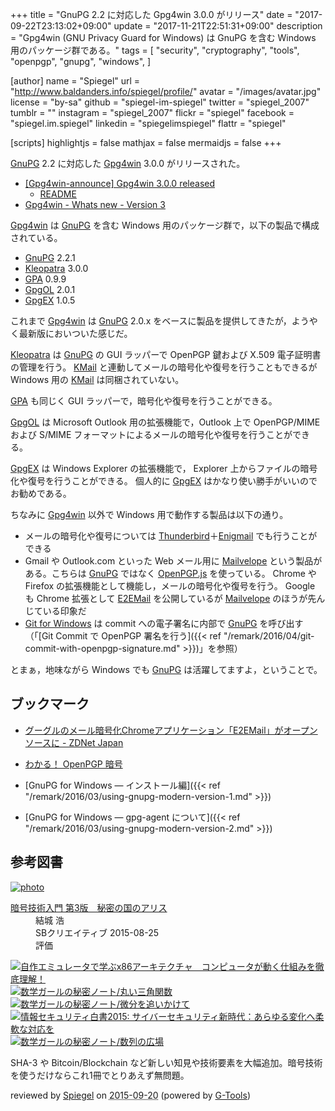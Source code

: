 +++
title = "GnuPG 2.2 に対応した Gpg4win 3.0.0 がリリース"
date =  "2017-09-22T23:13:02+09:00"
update =  "2017-11-21T22:51:31+09:00"
description = "Gpg4win (GNU Privacy Guard for Windows) は GnuPG を含む Windows 用のパッケージ群である。"
tags = [
  "security",
  "cryptography",
  "tools",
  "openpgp",
  "gnupg",
  "windows",
]

[author]
  name      = "Spiegel"
  url       = "http://www.baldanders.info/spiegel/profile/"
  avatar    = "/images/avatar.jpg"
  license   = "by-sa"
  github    = "spiegel-im-spiegel"
  twitter   = "spiegel_2007"
  tumblr    = ""
  instagram = "spiegel_2007"
  flickr    = "spiegel"
  facebook  = "spiegel.im.spiegel"
  linkedin  = "spiegelimspiegel"
  flattr    = "spiegel"

[scripts]
  highlightjs = false
  mathjax = false
  mermaidjs = false
+++

[GnuPG] 2.2 に対応した [Gpg4win] 3.0.0 がリリースされた。

- [[Gpg4win-announce] Gpg4win 3.0.0 released](http://lists.wald.intevation.org/pipermail/gpg4win-announce/2017-September/000073.html)
    - [README](https://files.gpg4win.org/README-3.0.0.en.txt)
- [Gpg4win - Whats new - Version 3](https://www.gpg4win.org/version3.html)

[Gpg4win] は [GnuPG] を含む Windows 用のパッケージ群で，以下の製品で構成されている。

- [GnuPG] 2.2.1
- [Kleopatra] 3.0.0
- [GPA] 0.9.9
- [GpgOL] 2.0.1
- [GpgEX] 1.0.5

これまで [Gpg4win] は [GnuPG] 2.0.x をベースに製品を提供してきたが，ようやく最新版においついた感じだ。

[Kleopatra] は [GnuPG] の GUI ラッパーで OpenPGP 鍵および X.509 電子証明書の管理を行う。
[KMail] と連動してメールの暗号化や復号を行うこともできるが Windows 用の [KMail] は同梱されていない。

[GPA] も同じく GUI ラッパーで，暗号化や復号を行うことができる。

[GpgOL] は Microsoft Outlook 用の拡張機能で，Outlook 上で OpenPGP/MIME および S/MIME フォーマットによるメールの暗号化や復号を行うことができる。

[GpgEX] は Windows Explorer の拡張機能で， Explorer 上からファイルの暗号化や復号を行うことができる。
個人的に [GpgEX] はかなり使い勝手がいいのでお勧めである。

ちなみに [Gpg4win] 以外で Windows 用で動作する製品は以下の通り。

- メールの暗号化や復号については [Thunderbird](https://www.mozilla.org/thunderbird/)＋[Enigmail](https://addons.mozilla.org/thunderbird/addon/enigmail/) でも行うことができる
- Gmail や Outlook.com といった Web メール用に [Mailvelope](https://www.mailvelope.com/) という製品がある。こちらは [GnuPG] ではなく [OpenPGP.js] を使っている。 Chrome や Firefox の拡張機能として機能し，メールの暗号化や復号を行う。 Google も Chrome 拡張として [E2EMail](https://github.com/e2email-org/e2email "e2email-org/e2email: E2EMail is a simple Chrome application - a Gmail client that exchanges OpenPGP mail.") を公開しているが [Mailvelope](https://www.mailvelope.com/) のほうが先んじている印象だ
- [Git for Windows](https://git-for-windows.github.io/) は commit への電子署名に内部で [GnuPG] を呼び出す（「[Git Commit で OpenPGP 署名を行う]({{< ref "/remark/2016/04/git-commit-with-openpgp-signature.md" >}})」を参照）

とまぁ，地味ながら Windows でも [GnuPG] は活躍してますよ，ということで。

## ブックマーク

- [グーグルのメール暗号化Chromeアプリケーション「E2EMail」がオープンソースに - ZDNet Japan](https://japan.zdnet.com/article/35097359/)

- [わかる！ OpenPGP 暗号](http://www.baldanders.info/spiegel/archive/pgpdump/openpgp.shtml)
- [GnuPG for Windows ― インストール編]({{< ref "/remark/2016/03/using-gnupg-modern-version-1.md" >}})
- [GnuPG for Windows ― gpg-agent について]({{< ref "/remark/2016/03/using-gnupg-modern-version-2.md" >}})

[GnuPG]: https://www.gnupg.org/ "The GNU Privacy Guard"
[Gpg4win]: https://www.gpg4win.org/ "Gpg4win - Secure email and file encryption with GnuPG for Windows"
[Kleopatra]: http://openpgp.org/software/kleopatra/ "Kleopatra - OpenPGP"
[KMail]: https://www.kde.org/applications/internet/kmail/ "KDE - KMail - Mail Client"
[GPA]: https://gnupg.org/software/gpa/ "GPA - The Gnu Privacy Assistant"
[GpgEX]: https://github.com/gpg/gpgex "gpg/gpgex: GnupG extension for the Windows Explorer"
[GpgOL]: https://wiki.gnupg.org/GpgOL "GpgOL - GnuPG wiki"
[OpenPGP.js]: https://openpgpjs.org/ "OpenPGP.js | OpenPGP JavaScript Implementation"

## 参考図書

<div class="hreview" ><a class="item url" href="http://www.amazon.co.jp/exec/obidos/ASIN/B015643CPE/baldandersinf-22/"><img src="http://ecx.images-amazon.com/images/I/51t6yHHVwEL._SL160_.jpg" alt="photo" class="photo"  /></a><dl ><dt class="fn"><a class="item url" href="http://www.amazon.co.jp/exec/obidos/ASIN/B015643CPE/baldandersinf-22/">暗号技術入門 第3版　秘密の国のアリス</a></dt><dd>結城 浩 </dd><dd>SBクリエイティブ 2015-08-25</dd><dd>評価<abbr class="rating" title="5"><img src="http://g-images.amazon.com/images/G/01/detail/stars-5-0.gif" alt="" /></abbr> </dd></dl><p class="similar"><a href="http://www.amazon.co.jp/exec/obidos/ASIN/B0148FQNVC/baldandersinf-22/" target="_top"><img src="http://images.amazon.com/images/P/B0148FQNVC.09._SCTHUMBZZZ_.jpg"  alt="自作エミュレータで学ぶx86アーキテクチャ　コンピュータが動く仕組みを徹底理解！"  /></a> <a href="http://www.amazon.co.jp/exec/obidos/ASIN/B00W6NCLJM/baldandersinf-22/" target="_top"><img src="http://images.amazon.com/images/P/B00W6NCLJM.09._SCTHUMBZZZ_.jpg"  alt="数学ガールの秘密ノート/丸い三角関数"  /></a> <a href="http://www.amazon.co.jp/exec/obidos/ASIN/B00Y9EYOIW/baldandersinf-22/" target="_top"><img src="http://images.amazon.com/images/P/B00Y9EYOIW.09._SCTHUMBZZZ_.jpg"  alt="数学ガールの秘密ノート/微分を追いかけて"  /></a> <a href="http://www.amazon.co.jp/exec/obidos/ASIN/B012BYBTZC/baldandersinf-22/" target="_top"><img src="http://images.amazon.com/images/P/B012BYBTZC.09._SCTHUMBZZZ_.jpg"  alt="情報セキュリティ白書2015: サイバーセキュリティ新時代：あらゆる変化へ柔軟な対応を"  /></a> <a href="http://www.amazon.co.jp/exec/obidos/ASIN/B00W6NCLL0/baldandersinf-22/" target="_top"><img src="http://images.amazon.com/images/P/B00W6NCLL0.09._SCTHUMBZZZ_.jpg"  alt="数学ガールの秘密ノート/数列の広場"  /></a> </p>
<p class="description">SHA-3 や Bitcoin/Blockchain など新しい知見や技術要素を大幅追加。暗号技術を使うだけならこれ1冊でとりあえず無問題。</p>
<p class="gtools" >reviewed by <a href='#maker' class='reviewer'>Spiegel</a> on <abbr class="dtreviewed" title="2015-09-20">2015-09-20</abbr> (powered by <a href="http://www.goodpic.com/mt/aws/index.html" >G-Tools</a>)</p>
</div>
